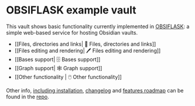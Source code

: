 # OBSIFLASK example vault

This vault shows basic functionality currently implemented in [OBSIFLASK](https://github.com/bahleg/OBSIFLASK): a simple web-based service for hosting Obsidian vaults.

* [[Files, directories and links| 📄 Files, directories and links]]
* [[Files editing and rendering| 🖊️ Files editing and rendering]]
* [[Bases support| 🗄️ Bases support]]
* [[Graph support| 🕸 Graph support]]
* [[Other functionality | 🖱️ Other functionality]]


Other info, [including installation](https://github.com/bahleg/OBSIFLASK?tab=readme-ov-file#-getting-started),
[changelog](https://github.com/bahleg/OBSIFLASK/blob/main/changelog.md) and [features roadmap](https://github.com/bahleg/OBSIFLASK/blob/main/roadmap.md) can be found in the [repo](https://github.com/bahleg/OBSIFLASK).
